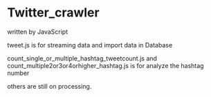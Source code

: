 # Twitter_crawler
written by JavaScript

tweet.js is for streaming data and import data in Database

count_single_or_multiple_hashtag_tweetcount.js and 
count_multiple2or3or4orhigher_hashtag.js 
is for analyze the hashtag number

others are still on processing.

